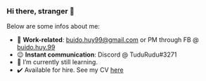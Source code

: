 ### Hi there, stranger 👋

Below are some infos about me:

- 📝 **Work-related**: buido.huy99@gmail.com or PM through FB @ [buido.huy.99](https://www.facebook.com/buido.huy.99/)
- 😉 **Instant communication**: Discord @ TuduRudu#3271
- 🌱 I’m currently still learning.
- ✔️ Available for hire. See my CV [here](https://buidohuy99.github.io/resume/)
